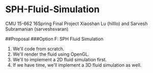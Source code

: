 # SPH-Fluid-Simulation
CMU 15-662 16Spring Final Project
Xiaoshan Lu (hilllo) and Sarvesh Subramanian (sarveshsvaran)

##Proposal
###Option F: SPH Fluid Simulation
1. We'll code from scratch.
2. We'll render the fluid using OpenGL.
3. We'll to implement a 2D fluid simulation first.
4. If we have time, we'll implement a 3D fluid simulation as well.
